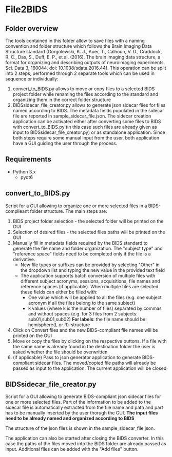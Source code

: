 # File2BIDS

## Folder overview
The tools contained in this folder allow to save files with a naming convention and folder structure which follows the Brain Imaging Data Structure standard (Gorgolewski, K. J., Auer, T., Calhoun, V. D., Craddock, R. C., Das, S., Duff, E. P., et al. (2016). The brain imaging data structure, a format for organizing and describing outputs of neuroimaging experiments. Sci. Data 3, 160044. doi: 10.1038/sdata.2016.44). This operation can be split into 2 steps, performed through 2 separate tools which can be used in sequence or individually:
1) convert_to_BIDS.py allows to move or copy files to a selected BIDS project folder while renaming the files according to the standard and organizing them in the correct folder structure
2) BIDSsidecar_file_creator.py allows to generate json sidecar files for files named according to BIDS. The metadata fields populated in the sidecar file are reported in sample_sidecar_file.json. The sidecar creation application can be activated either after converting some files to BIDS with convert_to_BIDS.py (in this case such files are already given as input to BIDSsidecar_file_creator.py) or as standalone application.
Since both steps require some manual input from the user, both application have a GUI guiding the user through the process.

## Requirements
- Python 3.x
    - pyqt6

## convert_to_BIDS.py
Script for a GUI allowing to organize one or more selected files in a BIDS-complieant folder structure. The main steps are:
1) BIDS project folder selection - the selected folder will be printed on the GUI
2) Selection of desired files - the selected files paths will be printed on the GUI
3) Manually fill in metadata fields required by the BIDS standard to generate the file name and folder organization. The "subject type" and "reference space" fields need to be completed only if the file is a derivative. 
    - New file types or suffixes can be provided by selecting "Other" in the dropdown list and typing the new value in the provided text field
    - The application supports batch conversion of multiple files with different subject acronyms, sessions, acquisitions, file names and reference spaces (if applicable). When multiple files are selected these fields can either be filled with:
        - One value which will be applied to all the files (e.g. one subject acronym if all the files belong to the same subject)
        - k values (where k is the number of files) separated by commas and without spaces (e.g. for 3 files from 2 subjects: sub01,sub01,sub02)
**For labels**: the file name should be: hemisphere(L or R)-structure
4) Click on Convert files and the new BIDS-compliant file names will be printed on the GUI
5) Move or copy the files by clicking on the respective buttons. If a file with the same name is already found in the destination folder the user is
asked whether the file should be overwritten
6) (if applicable) Pass to json generator application to generate BIDS-compliant sidecar files. The moved/copied file paths will already be
passed as input to the application. The current application will be closed

## BIDSsidecar_file_creator.py
Script for a GUI allowing to generate BIDS-compliant json sidecar files for one or more selected files. 
Part of the information to be added to the sidecar file is automatically extracted from the file name and path and part has to be manually inserted by the user thorugh the GUI.
**The input files need to be already named and organized according to BIDS**

The structure of the json files is shown in the sample_sidecar_file.json.

The application can also be started after closing the BIDS converter. In this case the paths of the files moved into the BIDS folder are already passed as input. Additional files can be added with the "Add files" button.
